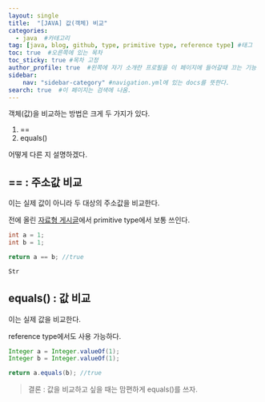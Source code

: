 ```yaml
---
layout: single
title:  "[JAVA] 값(객체) 비교"
categories: 
  - java  #카테고리
tag: [java, blog, github, type, primitive type, reference type] #태그
toc: true  #오른쪽에 있는 목차
toc_sticky: true #목차 고정
author_profile: true  #왼쪽에 자기 소개란 프로필을 이 페이지에 들어갈때 끄는 기능
sidebar:
    nav: "sidebar-category" #navigation.yml에 있는 docs를 뜻한다.
search: true  #이 페이지는 검색에 나옴.
---
```


객체(값)을 비교하는 방법은 크게 두 가지가 있다.
1. ==
2. equals()

어떻게 다른 지 설명하겠다. 

## == : 주소값 비교

이는 실제 값이 아니라 두 대상의 주소값을 비교한다.

전에 올린 [자료형 게시글](https://woolfiekim.github.io/java/type/)에서 primitive type에서 보통 쓰인다.

```java
int a = 1;
int b = 1;

return a == b; //true

Str
```

## equals() : 값 비교

이는 실제 값을 비교한다. 

reference type에서도 사용 가능하다.

```java
Integer a = Integer.valueOf(1);
Integer b = Integer.valueOf(1);

return a.equals(b); //true
```

> 결론 : 값을 비교하고 싶을 때는 맘편하게 equals()를 쓰자.